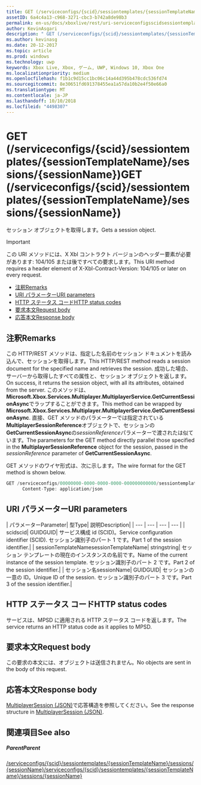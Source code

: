```yaml
---
title: GET (/serviceconfigs/{scid}/sessiontemplates/{sessionTemplateName}/sessions/{sessionName})
assetID: 6a4c4a13-c968-3271-cbc3-b742a8de98b3
permalink: en-us/docs/xboxlive/rest/uri-serviceconfigsscidsessiontemplatessessiontemplatenamesessionssessionnameget.html
author: KevinAsgari
description: " GET (/serviceconfigs/{scid}/sessiontemplates/{sessionTemplateName}/sessions/{sessionName})"
ms.author: kevinasg
ms.date: 20-12-2017
ms.topic: article
ms.prod: windows
ms.technology: uwp
keywords: Xbox Live, Xbox, ゲーム, UWP, Windows 10, Xbox One
ms.localizationpriority: medium
ms.openlocfilehash: f1b1c9d15cc1bc06c14a44d395b478cdc536fd74
ms.sourcegitcommit: 8e30651fd691378455ea1a57da10b2e4f50e66a0
ms.translationtype: MT
ms.contentlocale: ja-JP
ms.lasthandoff: 10/10/2018
ms.locfileid: "4498307"
---
```

# <a name="get-serviceconfigsscidsessiontemplatessessiontemplatenamesessionssessionname"></a><span data-ttu-id="667a2-104">GET (/serviceconfigs/{scid}/sessiontemplates/{sessionTemplateName}/sessions/{sessionName})</span><span class="sxs-lookup"><span data-stu-id="667a2-104">GET (/serviceconfigs/{scid}/sessiontemplates/{sessionTemplateName}/sessions/{sessionName})</span></span>
<span data-ttu-id="667a2-105">セッション オブジェクトを取得します。</span><span class="sxs-lookup"><span data-stu-id="667a2-105">Gets a session object.</span></span>

> [!IMPORTANT]
> <span data-ttu-id="667a2-106">この URI メソッドには、X Xbl コントラクト バージョンのヘッダー要素が必要があります: 104/105 または後ですべての要求します。</span><span class="sxs-lookup"><span data-stu-id="667a2-106">This URI method requires a header element of X-Xbl-Contract-Version: 104/105 or later on every request.</span></span>

  * [<span data-ttu-id="667a2-107">注釈</span><span class="sxs-lookup"><span data-stu-id="667a2-107">Remarks</span></span>](#ID4ET)
  * [<span data-ttu-id="667a2-108">URI パラメーター</span><span class="sxs-lookup"><span data-stu-id="667a2-108">URI parameters</span></span>](#ID4EMB)
  * [<span data-ttu-id="667a2-109">HTTP ステータス コード</span><span class="sxs-lookup"><span data-stu-id="667a2-109">HTTP status codes</span></span>](#ID4EZB)
  * [<span data-ttu-id="667a2-110">要求本文</span><span class="sxs-lookup"><span data-stu-id="667a2-110">Request body</span></span>](#ID4E6B)
  * [<span data-ttu-id="667a2-111">応答本文</span><span class="sxs-lookup"><span data-stu-id="667a2-111">Response body</span></span>](#ID4EKC)

<a id="ID4ET"></a>


## <a name="remarks"></a><span data-ttu-id="667a2-112">注釈</span><span class="sxs-lookup"><span data-stu-id="667a2-112">Remarks</span></span>

<span data-ttu-id="667a2-113">この HTTP/REST メソッドは、指定した名前のセッション ドキュメントを読み込んで、セッションを取得します。</span><span class="sxs-lookup"><span data-stu-id="667a2-113">This HTTP/REST method reads a session document for the specified name and retrieves the session.</span></span> <span data-ttu-id="667a2-114">成功した場合、サーバーから取得したすべての属性と、セッション オブジェクトを返します。</span><span class="sxs-lookup"><span data-stu-id="667a2-114">On success, it returns the session object, with all its attributes, obtained from the server.</span></span> <span data-ttu-id="667a2-115">このメソッドは、 **Microsoft.Xbox.Services.Multiplayer.MultiplayerService.GetCurrentSessionAsync**でラップすることができます。</span><span class="sxs-lookup"><span data-stu-id="667a2-115">This method can be wrapped by **Microsoft.Xbox.Services.Multiplayer.MultiplayerService.GetCurrentSessionAsync**.</span></span> <span data-ttu-id="667a2-116">直接、GET メソッドのパラメーターでは指定されている**MultiplayerSessionReference**オブジェクトで、セッションの**GetCurrentSessionAsync**の*sessionReference*パラメーターで渡されたは似ています。</span><span class="sxs-lookup"><span data-stu-id="667a2-116">The parameters for the GET method directly parallel those specified in the **MultiplayerSessionReference** object for the session, passed in the *sessionReference* parameter of **GetCurrentSessionAsync**.</span></span>

<span data-ttu-id="667a2-117">GET メソッドのワイヤ形式は、次に示します。</span><span class="sxs-lookup"><span data-stu-id="667a2-117">The wire format for the GET method is shown below.</span></span>

```cpp
GET /serviceconfigs/00000000-0000-0000-0000-000000000000/sessiontemplates/quick/sessions/00000000-0000-0000-0000-000000000001 HTTP/1.1
      Content-Type: application/json

```



<a id="ID4EMB"></a>


## <a name="uri-parameters"></a><span data-ttu-id="667a2-118">URI パラメーター</span><span class="sxs-lookup"><span data-stu-id="667a2-118">URI parameters</span></span>

| <span data-ttu-id="667a2-119">パラメーター</span><span class="sxs-lookup"><span data-stu-id="667a2-119">Parameter</span></span>| <span data-ttu-id="667a2-120">型</span><span class="sxs-lookup"><span data-stu-id="667a2-120">Type</span></span>| <span data-ttu-id="667a2-121">説明</span><span class="sxs-lookup"><span data-stu-id="667a2-121">Description</span></span>|
| --- | --- | --- | --- |
| <span data-ttu-id="667a2-122">scid</span><span class="sxs-lookup"><span data-stu-id="667a2-122">scid</span></span>| <span data-ttu-id="667a2-123">GUID</span><span class="sxs-lookup"><span data-stu-id="667a2-123">GUID</span></span>| <span data-ttu-id="667a2-124">サービス構成 id (SCID)。</span><span class="sxs-lookup"><span data-stu-id="667a2-124">Service configuration identifier (SCID).</span></span> <span data-ttu-id="667a2-125">セッション識別子のパート 1 です。</span><span class="sxs-lookup"><span data-stu-id="667a2-125">Part 1 of the session identifier.</span></span>|
| <span data-ttu-id="667a2-126">sessionTemplateName</span><span class="sxs-lookup"><span data-stu-id="667a2-126">sessionTemplateName</span></span>| <span data-ttu-id="667a2-127">string</span><span class="sxs-lookup"><span data-stu-id="667a2-127">string</span></span>| <span data-ttu-id="667a2-128">セッション テンプレートの現在のインスタンスの名前です。</span><span class="sxs-lookup"><span data-stu-id="667a2-128">Name of the current instance of the session template.</span></span> <span data-ttu-id="667a2-129">セッション識別子のパート 2 です。</span><span class="sxs-lookup"><span data-stu-id="667a2-129">Part 2 of the session identifier.</span></span>|
| <span data-ttu-id="667a2-130">セッション名</span><span class="sxs-lookup"><span data-stu-id="667a2-130">sessionName</span></span>| <span data-ttu-id="667a2-131">GUID</span><span class="sxs-lookup"><span data-stu-id="667a2-131">GUID</span></span>| <span data-ttu-id="667a2-132">セッションの一意の ID。</span><span class="sxs-lookup"><span data-stu-id="667a2-132">Unique ID of the session.</span></span> <span data-ttu-id="667a2-133">セッション識別子のパート 3 です。</span><span class="sxs-lookup"><span data-stu-id="667a2-133">Part 3 of the session identifier.</span></span>|

<a id="ID4EZB"></a>


## <a name="http-status-codes"></a><span data-ttu-id="667a2-134">HTTP ステータス コード</span><span class="sxs-lookup"><span data-stu-id="667a2-134">HTTP status codes</span></span>
<span data-ttu-id="667a2-135">サービスは、MPSD に適用される HTTP ステータス コードを返します。</span><span class="sxs-lookup"><span data-stu-id="667a2-135">The service returns an HTTP status code as it applies to MPSD.</span></span>  
<a id="ID4E6B"></a>


## <a name="request-body"></a><span data-ttu-id="667a2-136">要求本文</span><span class="sxs-lookup"><span data-stu-id="667a2-136">Request body</span></span>

<span data-ttu-id="667a2-137">この要求の本文には、オブジェクトは送信されません。</span><span class="sxs-lookup"><span data-stu-id="667a2-137">No objects are sent in the body of this request.</span></span>

<a id="ID4EKC"></a>


## <a name="response-body"></a><span data-ttu-id="667a2-138">応答本文</span><span class="sxs-lookup"><span data-stu-id="667a2-138">Response body</span></span>
<span data-ttu-id="667a2-139">[MultiplayerSession (JSON)](../../json/json-multiplayersession.md)で応答構造を参照してください。</span><span class="sxs-lookup"><span data-stu-id="667a2-139">See the response structure in [MultiplayerSession (JSON)](../../json/json-multiplayersession.md).</span></span>  
<a id="ID4ETC"></a>


## <a name="see-also"></a><span data-ttu-id="667a2-140">関連項目</span><span class="sxs-lookup"><span data-stu-id="667a2-140">See also</span></span>

<a id="ID4EVC"></a>


##### <a name="parent"></a><span data-ttu-id="667a2-141">Parent</span><span class="sxs-lookup"><span data-stu-id="667a2-141">Parent</span></span>

[<span data-ttu-id="667a2-142">/serviceconfigs/{scid}/sessiontemplates/{sessionTemplateName}/sessions/{sessionName}</span><span class="sxs-lookup"><span data-stu-id="667a2-142">/serviceconfigs/{scid}/sessiontemplates/{sessionTemplateName}/sessions/{sessionName}</span></span>](uri-serviceconfigsscidsessiontemplatessessiontemplatenamesessionssessionname.md)
